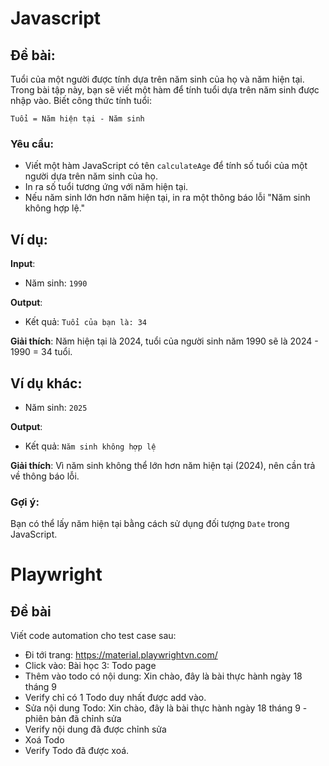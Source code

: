 # Javascript

## Đề bài:

Tuổi của một người được tính dựa trên năm sinh của họ và năm hiện tại. Trong bài tập này, bạn sẽ viết một hàm để tính tuổi dựa trên năm sinh được nhập vào. Biết công thức tính tuổi:

```
Tuổi = Năm hiện tại - Năm sinh
```

### Yêu cầu:

- Viết một hàm JavaScript có tên `calculateAge` để tính số tuổi của một người dựa trên năm sinh của họ.
- In ra số tuổi tương ứng với năm hiện tại.
- Nếu năm sinh lớn hơn năm hiện tại, in ra một thông báo lỗi "Năm sinh không hợp lệ."

## Ví dụ:

**Input**:

- Năm sinh: `1990`

**Output**:

- Kết quả: `Tuổi của bạn là: 34`

**Giải thích**:
Năm hiện tại là 2024, tuổi của người sinh năm 1990 sẽ là 2024 - 1990 = 34 tuổi.

## Ví dụ khác:

- Năm sinh: `2025`

**Output**:

- Kết quả: `Năm sinh không hợp lệ`

**Giải thích**:
Vì năm sinh không thể lớn hơn năm hiện tại (2024), nên cần trả về thông báo lỗi.

### Gợi ý:

Bạn có thể lấy năm hiện tại bằng cách sử dụng đối tượng `Date` trong JavaScript.

# Playwright

## Đề bài

Viết code automation cho test case sau:

- Đi tới trang: https://material.playwrightvn.com/
- Click vào: Bài học 3: Todo page
- Thêm vào todo có nội dung: Xin chào, đây là bài thực hành ngày 18 tháng 9
- Verify chỉ có 1 Todo duy nhất được add vào.
- Sửa nội dung Todo: Xin chào, đây là bài thực hành ngày 18 tháng 9 - phiên bản đã chỉnh sửa
- Verify nội dung đã được chỉnh sửa
- Xoá Todo
- Verify Todo đã được xoá.
